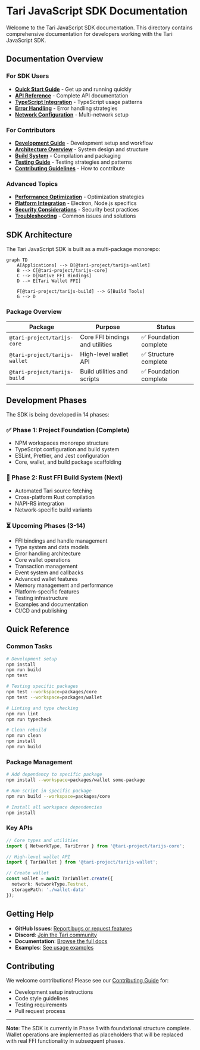 # Tari JavaScript SDK Documentation

Welcome to the Tari JavaScript SDK documentation. This directory contains comprehensive documentation for developers working with the Tari JavaScript SDK.

## Documentation Overview

### For SDK Users

- **[Quick Start Guide](../README.md#quick-start)** - Get up and running quickly
- **[API Reference](../packages/wallet/README.md)** - Complete API documentation
- **[TypeScript Integration](typescript.md)** - TypeScript usage patterns
- **[Error Handling](error-handling.md)** - Error handling strategies
- **[Network Configuration](networks.md)** - Multi-network setup

### For Contributors

- **[Development Guide](development.md)** - Development setup and workflow
- **[Architecture Overview](architecture.md)** - System design and structure
- **[Build System](build-system.md)** - Compilation and packaging
- **[Testing Guide](testing.md)** - Testing strategies and patterns
- **[Contributing Guidelines](../CONTRIBUTING.md)** - How to contribute

### Advanced Topics

- **[Performance Optimization](performance.md)** - Optimization strategies
- **[Platform Integration](platforms.md)** - Electron, Node.js specifics
- **[Security Considerations](security.md)** - Security best practices
- **[Troubleshooting](troubleshooting.md)** - Common issues and solutions

## SDK Architecture

The Tari JavaScript SDK is built as a multi-package monorepo:

```mermaid
graph TD
    A[Applications] --> B[@tari-project/tarijs-wallet]
    B --> C[@tari-project/tarijs-core]
    C --> D[Native FFI Bindings]
    D --> E[Tari Wallet FFI]
    
    F[@tari-project/tarijs-build] --> G[Build Tools]
    G --> D
```

### Package Overview

| Package | Purpose | Status |
|---------|---------|--------|
| `@tari-project/tarijs-core` | Core FFI bindings and utilities | ✅ Foundation complete |
| `@tari-project/tarijs-wallet` | High-level wallet API | ✅ Structure complete |
| `@tari-project/tarijs-build` | Build utilities and scripts | ✅ Foundation complete |

## Development Phases

The SDK is being developed in 14 phases:

### ✅ Phase 1: Project Foundation (Complete)
- NPM workspaces monorepo structure
- TypeScript configuration and build system
- ESLint, Prettier, and Jest configuration
- Core, wallet, and build package scaffolding

### 🚧 Phase 2: Rust FFI Build System (Next)
- Automated Tari source fetching
- Cross-platform Rust compilation
- NAPI-RS integration
- Network-specific build variants

### ⏳ Upcoming Phases (3-14)
- FFI bindings and handle management
- Type system and data models
- Error handling architecture
- Core wallet operations
- Transaction management
- Event system and callbacks
- Advanced wallet features
- Memory management and performance
- Platform-specific features
- Testing infrastructure
- Examples and documentation
- CI/CD and publishing

## Quick Reference

### Common Tasks

```bash
# Development setup
npm install
npm run build
npm test

# Testing specific packages
npm test --workspace=packages/core
npm test --workspace=packages/wallet

# Linting and type checking
npm run lint
npm run typecheck

# Clean rebuild
npm run clean
npm install
npm run build
```

### Package Management

```bash
# Add dependency to specific package
npm install --workspace=packages/wallet some-package

# Run script in specific package
npm run build --workspace=packages/core

# Install all workspace dependencies
npm install
```

### Key APIs

```typescript
// Core types and utilities
import { NetworkType, TariError } from '@tari-project/tarijs-core';

// High-level wallet API
import { TariWallet } from '@tari-project/tarijs-wallet';

// Create wallet
const wallet = await TariWallet.create({
  network: NetworkType.Testnet,
  storagePath: './wallet-data'
});
```

## Getting Help

- **GitHub Issues**: [Report bugs or request features](https://github.com/tari-project/tari-javascript-sdk/issues)
- **Discord**: [Join the Tari community](https://discord.gg/tari)
- **Documentation**: [Browse the full docs](https://docs.tari.com)
- **Examples**: [See usage examples](../examples/)

## Contributing

We welcome contributions! Please see our [Contributing Guide](../CONTRIBUTING.md) for:

- Development setup instructions
- Code style guidelines
- Testing requirements
- Pull request process

---

**Note**: The SDK is currently in Phase 1 with foundational structure complete. Wallet operations are implemented as placeholders that will be replaced with real FFI functionality in subsequent phases.
